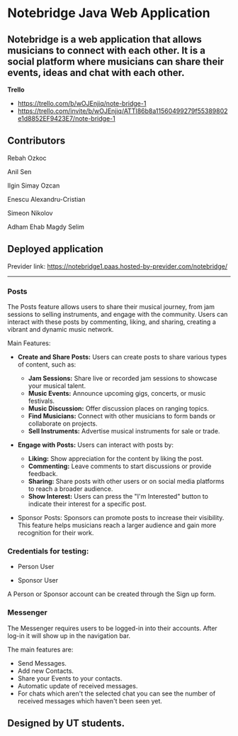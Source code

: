 # Notebridge Java Web Application

## Notebridge is a web application that allows musicians to connect with each other. It is a social platform where musicians can share their events, ideas and chat with each other.

**Trello**

- https://trello.com/b/wOJEnjiq/note-bridge-1
- https://trello.com/invite/b/wOJEnjiq/ATTI86b8a11560499279f55389802e1d8852EF9423E7/note-bridge-1

## Contributors

Rebah Ozkoc

Anil Sen

Ilgin Simay Ozcan

Enescu Alexandru-Cristian

Simeon Nikolov

Adham Ehab Magdy Selim

## Deployed application

Previder link:
https://notebridge1.paas.hosted-by-previder.com/notebridge/
***



### Posts

The Posts feature allows users to share their musical journey, from jam sessions to selling instruments, and engage with
the community. Users can interact with these posts by commenting, liking, and sharing, creating a vibrant and dynamic
music network.

Main Features:

- **Create and Share Posts:** Users can create posts to share various types of content, such as:
    - **Jam Sessions:** Share live or recorded jam sessions to showcase your musical talent.
    - **Music Events:** Announce upcoming gigs, concerts, or music festivals.
    - **Music Discussion:** Offer discussion places on ranging topics.
    - **Find Musicians:** Connect with other musicians to form bands or collaborate on projects.
    - **Sell Instruments:** Advertise musical instruments for sale or trade.
- **Engage with Posts:** Users can interact with posts by:

    - **Liking:** Show appreciation for the content by liking the post.
    - **Commenting:** Leave comments to start discussions or provide feedback.
    - **Sharing:** Share posts with other users or on social media platforms to reach a broader audience.
    - **Show Interest:** Users can press the "I'm Interested" button to indicate their interest for a specific post.
- Sponsor Posts: Sponsors can promote posts to increase their visibility. This feature helps musicians reach a larger
  audience and gain more recognition for their work.

### Credentials for testing:

- Person User

- Sponsor User

A Person or Sponsor account can be created through the Sign up form.

### Messenger

The Messenger requires users to be logged-in into their accounts. After log-in it will show up in the navigation bar.

The main features are:

- Send Messages.
- Add new Contacts.
- Share your Events to your contacts.
- Automatic update of received messages.
- For chats which aren't the selected chat you can see the number of received messages which haven't been seen yet.


## Designed by UT students.


